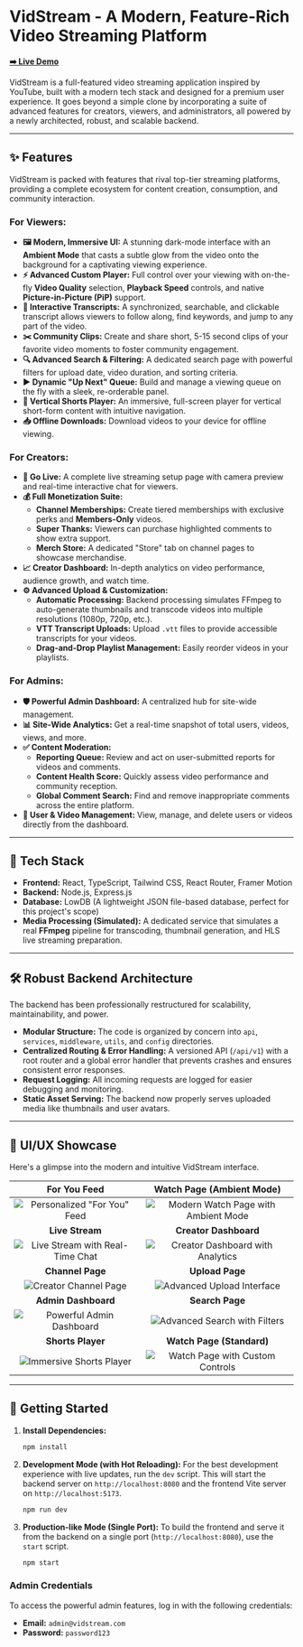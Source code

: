# VidStream - A Modern, Feature-Rich Video Streaming Platform

**[➡️ Live Demo](https://aistudio.google.com/apps/drive/1hiJE8aLHGU7Ge81itBRHH2sxWiJhrN0B?showPreview=true&showAssistant=true&showCode=true&showTreeView=true)**

VidStream is a full-featured video streaming application inspired by YouTube, built with a modern tech stack and designed for a premium user experience. It goes beyond a simple clone by incorporating a suite of advanced features for creators, viewers, and administrators, all powered by a newly architected, robust, and scalable backend.

---

## ✨ Features

VidStream is packed with features that rival top-tier streaming platforms, providing a complete ecosystem for content creation, consumption, and community interaction.

### For Viewers:
- **🖼️ Modern, Immersive UI:** A stunning dark-mode interface with an **Ambient Mode** that casts a subtle glow from the video onto the background for a captivating viewing experience.
- **⚡ Advanced Custom Player:** Full control over your viewing with on-the-fly **Video Quality** selection, **Playback Speed** controls, and native **Picture-in-Picture (PiP)** support.
- **📜 Interactive Transcripts:** A synchronized, searchable, and clickable transcript allows viewers to follow along, find keywords, and jump to any part of the video.
- **✂️ Community Clips:** Create and share short, 5-15 second clips of your favorite video moments to foster community engagement.
- **🔍 Advanced Search & Filtering:** A dedicated search page with powerful filters for upload date, video duration, and sorting criteria.
- **▶️ Dynamic "Up Next" Queue:** Build and manage a viewing queue on the fly with a sleek, re-orderable panel.
- **📱 Vertical Shorts Player:** An immersive, full-screen player for vertical short-form content with intuitive navigation.
- **📥 Offline Downloads:** Download videos to your device for offline viewing.

### For Creators:
- **🔴 Go Live:** A complete live streaming setup page with camera preview and real-time interactive chat for viewers.
- **💰 Full Monetization Suite:**
    - **Channel Memberships:** Create tiered memberships with exclusive perks and **Members-Only** videos.
    - **Super Thanks:** Viewers can purchase highlighted comments to show extra support.
    - **Merch Store:** A dedicated "Store" tab on channel pages to showcase merchandise.
- **📈 Creator Dashboard:** In-depth analytics on video performance, audience growth, and watch time.
- **⚙️ Advanced Upload & Customization:**
    - **Automatic Processing:** Backend processing simulates FFmpeg to auto-generate thumbnails and transcode videos into multiple resolutions (1080p, 720p, etc.).
    - **VTT Transcript Uploads:** Upload `.vtt` files to provide accessible transcripts for your videos.
    - **Drag-and-Drop Playlist Management:** Easily reorder videos in your playlists.

### For Admins:
- **🛡️ Powerful Admin Dashboard:** A centralized hub for site-wide management.
- **📊 Site-Wide Analytics:** Get a real-time snapshot of total users, videos, views, and more.
- **✅ Content Moderation:**
    - **Reporting Queue:** Review and act on user-submitted reports for videos and comments.
    - **Content Health Score:** Quickly assess video performance and community reception.
    - **Global Comment Search:** Find and remove inappropriate comments across the entire platform.
- **👥 User & Video Management:** View, manage, and delete users or videos directly from the dashboard.

---

## 🚀 Tech Stack

- **Frontend:** React, TypeScript, Tailwind CSS, React Router, Framer Motion
- **Backend:** Node.js, Express.js
- **Database:** LowDB (A lightweight JSON file-based database, perfect for this project's scope)
- **Media Processing (Simulated):** A dedicated service that simulates a real **FFmpeg** pipeline for transcoding, thumbnail generation, and HLS live streaming preparation.

---

## 🛠️ Robust Backend Architecture

The backend has been professionally restructured for scalability, maintainability, and power.

- **Modular Structure:** The code is organized by concern into `api`, `services`, `middleware`, `utils`, and `config` directories.
- **Centralized Routing & Error Handling:** A versioned API (`/api/v1`) with a root router and a global error handler that prevents crashes and ensures consistent error responses.
- **Request Logging:** All incoming requests are logged for easier debugging and monitoring.
- **Static Asset Serving:** The backend now properly serves uploaded media like thumbnails and user avatars.

---

## 🎨 UI/UX Showcase

Here's a glimpse into the modern and intuitive VidStream interface.

| For You Feed | Watch Page (Ambient Mode) |
| :---: | :---: |
| ![Personalized "For You" Feed](./docs/images/01-home-feed.png) | ![Modern Watch Page with Ambient Mode](./docs/images/03-ambient-mode.png) |
| **Live Stream** | **Creator Dashboard** |
| ![Live Stream with Real-Time Chat](./docs/images/04-live-stream.png) | ![Creator Dashboard with Analytics](./docs/images/07-creator-dashboard.png) |
| **Channel Page** | **Upload Page** |
| ![Creator Channel Page](./docs/images/06-channel-page.png) | ![Advanced Upload Interface](./docs/images/08-upload-page.png) |
| **Admin Dashboard** | **Search Page** |
| ![Powerful Admin Dashboard](./docs/images/09-admin-dashboard.png) | ![Advanced Search with Filters](./docs/images/10-search-results.png) |
| **Shorts Player** | **Watch Page (Standard)** |
| ![Immersive Shorts Player](./docs/images/05-shorts-player.png) | ![Watch Page with Custom Controls](./docs/images/02-watch-page.png) |


---

## 🚀 Getting Started

1.  **Install Dependencies:**
    ```bash
    npm install
    ```

2.  **Development Mode (with Hot Reloading):**
    For the best development experience with live updates, run the `dev` script. This will start the backend server on `http://localhost:8080` and the frontend Vite server on `http://localhost:5173`.
    ```bash
    npm run dev
    ```

3.  **Production-like Mode (Single Port):**
    To build the frontend and serve it from the backend on a single port (`http://localhost:8080`), use the `start` script.
    ```bash
    npm start
    ```

### Admin Credentials

To access the powerful admin features, log in with the following credentials:
-   **Email:** `admin@vidstream.com`
-   **Password:** `password123`
